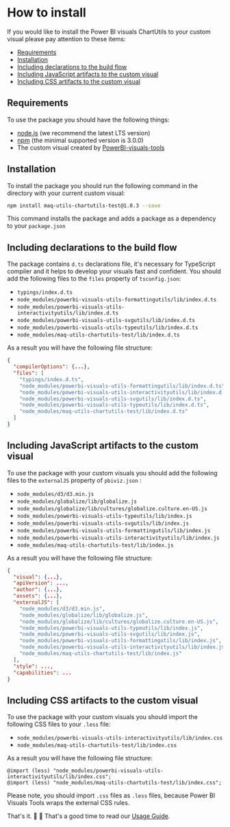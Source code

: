 # How to install
If you would like to install the Power BI visuals ChartUtils to your custom visual please pay attention to these items:
* [Requirements](#requirements)
* [Installation](#installation)
* [Including declarations to the build flow](#including-declarations-to-the-build-flow)
* [Including JavaScript artifacts to the custom visual](#including-javascript-artifacts-to-the-custom-visual)
* [Including CSS artifacts to the custom visual](#including-css-artifacts-to-the-custom-visual)

## Requirements
To use the package you should have the following things:
* [node.js](https://nodejs.org) (we recommend the latest LTS version)
* [npm](https://www.npmjs.com/) (the minimal supported version is 3.0.0)
* The custom visual created by [PowerBI-visuals-tools](https://github.com/Microsoft/PowerBI-visuals-tools)

## Installation
To install the package you should run the following command in the directory with your current custom visual:

```bash
npm install maq-utils-chartutils-test@1.0.3 --save
```

This command installs the package and adds a package as a dependency to your ```package.json```

## Including declarations to the build flow
The package contains ```d.ts``` declarations file, it's necessary for TypeScript compiler and it helps to develop your visuals fast and confident. You should add the following files to the ```files``` property of ```tsconfig.json```:
* ```typings/index.d.ts```
* ```node_modules/powerbi-visuals-utils-formattingutils/lib/index.d.ts```
* ```node_modules/powerbi-visuals-utils-interactivityutils/lib/index.d.ts```
* ```node_modules/powerbi-visuals-utils-svgutils/lib/index.d.ts```
* ```node_modules/powerbi-visuals-utils-typeutils/lib/index.d.ts```
* ```node_modules/maq-utils-chartutils-test/lib/index.d.ts```

As a result you will have the following file structure:
```json
{
  "compilerOptions": {...},
  "files": [
    "typings/index.d.ts",
    "node_modules/powerbi-visuals-utils-formattingutils/lib/index.d.ts",
    "node_modules/powerbi-visuals-utils-interactivityutils/lib/index.d.ts",
    "node_modules/powerbi-visuals-utils-svgutils/lib/index.d.ts",
    "node_modules/powerbi-visuals-utils-typeutils/lib/index.d.ts",
    "node_modules/maq-utils-chartutils-test/lib/index.d.ts"
  ]
}
```

## Including JavaScript artifacts to the custom visual
To use the package with your custom visuals you should add the following files to the ```externalJS``` property of ```pbiviz.json``` :
* ```node_modules/d3/d3.min.js```
* ```node_modules/globalize/lib/globalize.js```
* ```node_modules/globalize/lib/cultures/globalize.culture.en-US.js```
* ```node_modules/powerbi-visuals-utils-typeutils/lib/index.js```
* ```node_modules/powerbi-visuals-utils-svgutils/lib/index.js```
* ```node_modules/powerbi-visuals-utils-formattingutils/lib/index.js```
* ```node_modules/powerbi-visuals-utils-interactivityutils/lib/index.js```
* ```node_modules/maq-utils-chartutils-test/lib/index.js```

As a result you will have the following file structure:
```json
{
  "visual": {...},
  "apiVersion": ...,
  "author": {...},
  "assets": {...},
  "externalJS": [
    "node_modules/d3/d3.min.js",
    "node_modules/globalize/lib/globalize.js",
    "node_modules/globalize/lib/cultures/globalize.culture.en-US.js",
    "node_modules/powerbi-visuals-utils-typeutils/lib/index.js",
    "node_modules/powerbi-visuals-utils-svgutils/lib/index.js",
    "node_modules/powerbi-visuals-utils-formattingutils/lib/index.js",
    "node_modules/powerbi-visuals-utils-interactivityutils/lib/index.js",
    "node_modules/maq-utils-chartutils-test/lib/index.js"
  ],
  "style": ...,
  "capabilities": ...
}
```

## Including CSS artifacts to the custom visual
To use the package with your custom visuals you should import the following CSS files to your ```.less``` file:

* ```node_modules/powerbi-visuals-utils-interactivityutils/lib/index.css```
* ```node_modules/maq-utils-chartutils-test/lib/index.css```

As a result you will have the following file structure:
```less
@import (less) "node_modules/powerbi-visuals-utils-interactivityutils/lib/index.css";
@import (less) "node_modules/maq-utils-chartutils-test/lib/index.css";
```

Please note, you should import ```.css``` files as ```.less``` files, because Power BI Visuals Tools wraps the external CSS rules.

That's it. :rocket: :metal: That's a good time to read our [Usage Guide](./usage-guide.md).
